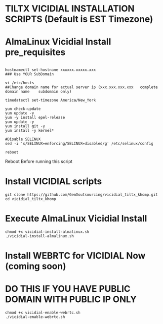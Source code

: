# TILTX VICIDIAL INSTALLATION SCRIPTS (Default is EST Timezone)
# AlmaLinux Vicidial Install pre_requisites 

```

hostnamectl set-hostname xxxxxx.xxxxx.xxx
### Use YOUR SubDomain

vi /etc/hosts
##Change domain name for actual server ip (xxx.xxx.xxx.xxx   complete domain name    subdomain only)

timedatectl set-timezone America/New_York

yum check-update
yum update -y
yum -y install epel-release
yum update -y
yum install git -y
yum install -y kernel*

#Disable SELINUX
sed -i 's/SELINUX=enforcing/SELINUX=disabled/g' /etc/selinux/config    

reboot

````
  Reboot Before running this script

# Install VICIDIAL scripts

```
git clone https://github.com/GenXoutsourcing/vicidial_tiltx_khomp.git
cd vicidial_tiltx_khomp
```

# Execute AlmaLinux Vicidial Install
```
chmod +x vicidial-install-almalinux.sh
./vicidial-install-almalinux.sh
```


# Install WEBRTC for VICIDIAL Now (coming soon)
# DO THIS IF YOU HAVE PUBLIC DOMAIN WITH PUBLIC IP ONLY

```
chmod +x vicidial-enable-webrtc.sh
./vicidial-enable-webrtc.sh
```
